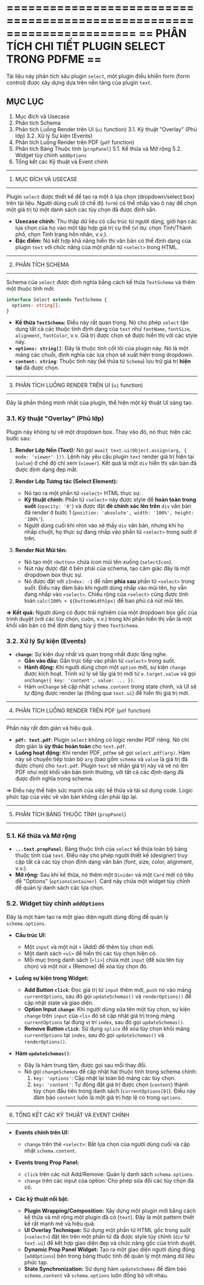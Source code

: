 ======================================================================
==   PHÂN TÍCH CHI TIẾT PLUGIN SELECT TRONG PDFME                    ==
======================================================================

Tài liệu này phân tích sâu plugin `select`, một plugin điều khiển form (form control) được xây dựng dựa trên nền tảng của plugin `text`.

MỤC LỤC
---------
1.  Mục đích và Usecase
2.  Phân tích Schema
3.  Phân tích Luồng Render trên UI (`ui` function)
    3.1. Kỹ thuật "Overlay" (Phủ lớp)
    3.2. Xử lý Sự kiện (Events)
4.  Phân tích Luồng Render trên PDF (`pdf` function)
5.  Phân tích Bảng Thuộc tính (`propPanel`)
    5.1. Kế thừa và Mở rộng
    5.2. Widget tùy chỉnh `addOptions`
6.  Tổng kết các Kỹ thuật và Event chính

----------------------------------------------------------------------
1. MỤC ĐÍCH VÀ USECASE
----------------------------------------------------------------------

Plugin `select` được thiết kế để tạo ra một ô lựa chọn (dropdown/select box) trên tài liệu. Người dùng cuối (ở chế độ `form`) có thể nhấp vào ô này để chọn một giá trị từ một danh sách các tùy chọn đã được định sẵn.

-   **Usecase chính:** Thu thập dữ liệu có cấu trúc từ người dùng, giới hạn các lựa chọn của họ vào một tập hợp giá trị cụ thể (ví dụ: chọn Tỉnh/Thành phố, chọn Tình trạng hôn nhân, v.v.).
-   **Đặc điểm:** Nó kết hợp khả năng hiển thị văn bản có thể định dạng của plugin `text` với chức năng của một phần tử `<select>` trong HTML.

----------------------------------------------------------------------
2. PHÂN TÍCH SCHEMA
----------------------------------------------------------------------

Schema của `select` được định nghĩa bằng cách kế thừa `TextSchema` và thêm một thuộc tính mới:

```typescript
interface Select extends TextSchema {
  options: string[];
}
```

-   **Kế thừa `TextSchema`:** Điều này rất quan trọng. Nó cho phép `select` tận dụng tất cả các thuộc tính định dạng của `text` như `fontName`, `fontSize`, `alignment`, `fontColor`, v.v. Giá trị được chọn sẽ được hiển thị với các style này.
-   **`options: string[]`**: Đây là thuộc tính cốt lõi của plugin này. Nó là một mảng các chuỗi, định nghĩa các lựa chọn sẽ xuất hiện trong dropdown.
-   **`content: string`**: Thuộc tính này (kế thừa từ `Schema`) lưu trữ giá trị **hiện tại** đã được chọn.

----------------------------------------------------------------------
3. PHÂN TÍCH LUỒNG RENDER TRÊN UI (`ui` function)
----------------------------------------------------------------------

Đây là phần thông minh nhất của plugin, thể hiện một kỹ thuật UI sáng tạo.

### 3.1. Kỹ thuật "Overlay" (Phủ lớp)

Plugin này không tự vẽ một dropdown box. Thay vào đó, nó thực hiện các bước sau:

1.  **Render Lớp Nền (Text):** Nó gọi `await text.ui(Object.assign(arg, { mode: 'viewer' }))`. Lệnh này yêu cầu plugin `text` render giá trị hiện tại (`value`) ở chế độ chỉ xem (`viewer`). Kết quả là một `div` hiển thị văn bản đã được định dạng đẹp mắt.

2.  **Render Lớp Tương tác (Select Element):**
    -   Nó tạo ra một phần tử `<select>` HTML thực sự.
    -   **Kỹ thuật chính:** Phần tử `<select>` này được style để **hoàn toàn trong suốt** (`opacity: '0'`) và được đặt **đè chính xác lên trên** `div` văn bản đã render ở bước 1 (`position: 'absolute', width: '100%', height: '100%'`).
    -   Người dùng cuối khi nhìn vào sẽ thấy `div` văn bản, nhưng khi họ nhấp chuột, họ thực sự đang nhấp vào phần tử `<select>` trong suốt ở trên.

3.  **Render Nút Mũi tên:**
    -   Nó tạo một `<button>` chứa icon mũi tên xuống (`selectIcon`).
    -   Nút này được đặt ở bên phải của schema, tạo cảm giác đây là một dropdown box thực sự.
    -   Nó được đặt với `zIndex: -1` để nằm **phía sau** phần tử `<select>` trong suốt. Điều này đảm bảo khi người dùng nhấp vào mũi tên, họ vẫn đang nhấp vào `<select>`. Chiều rộng của `<select>` cũng được tính toán `calc(100% + ${buttonWidth}px)` để bao phủ cả nút mũi tên.

**=> Kết quả:** Người dùng có được trải nghiệm của một dropdown box gốc của trình duyệt (với các tùy chọn, cuộn, v.v.) trong khi phần hiển thị vẫn là một khối văn bản có thể định dạng tùy ý theo `TextSchema`.

### 3.2. Xử lý Sự kiện (Events)

-   **`change`**: Sự kiện duy nhất và quan trọng nhất được lắng nghe.
    -   **Gắn vào đâu:** Gắn trực tiếp vào phần tử `<select>` trong suốt.
    -   **Hành động:** Khi người dùng chọn một `option` mới, sự kiện `change` được kích hoạt. Trình xử lý sẽ lấy giá trị mới từ `e.target.value` và gọi `onChange({ key: 'content', value: ... })`.
    -   Hàm `onChange` sẽ cập nhật `schema.content` trong state chính, và UI sẽ tự động được render lại (thông qua `text.ui`) để hiển thị giá trị mới.

----------------------------------------------------------------------
4. PHÂN TÍCH LUỒNG RENDER TRÊN PDF (`pdf` function)
----------------------------------------------------------------------

Phần này rất đơn giản và hiệu quả.

-   **`pdf: text.pdf`**: Plugin `select` không có logic render PDF riêng. Nó chỉ đơn giản là **ủy thác hoàn toàn** cho `text.pdf`.
-   **Luồng hoạt động:** Khi render PDF, `pdfme` sẽ gọi `select.pdf(arg)`. Hàm này sẽ chuyển tiếp toàn bộ `arg` (bao gồm `schema` và `value` là giá trị đã được chọn) cho `text.pdf`. Plugin `text` sẽ nhận giá trị này và vẽ nó lên PDF như một khối văn bản bình thường, với tất cả các định dạng đã được định nghĩa trong schema.

=> Điều này thể hiện sức mạnh của việc kế thừa và tái sử dụng code. Logic phức tạp của việc vẽ văn bản không cần phải lặp lại.

----------------------------------------------------------------------
5. PHÂN TÍCH BẢNG THUỘC TÍNH (`propPanel`)
----------------------------------------------------------------------

### 5.1. Kế thừa và Mở rộng

-   **`...text.propPanel`**: Bảng thuộc tính của `select` kế thừa toàn bộ bảng thuộc tính của `text`. Điều này cho phép người thiết kế (designer) truy cập tất cả các tùy chọn định dạng văn bản (font, size, color, alignment, v.v.).
-   **Mở rộng:** Sau khi kế thừa, nó thêm một `Divider` và một `Card` mới có tiêu đề "Options" (`optionsContainer`). Card này chứa một widget tùy chỉnh để quản lý danh sách các lựa chọn.

### 5.2. Widget tùy chỉnh `addOptions`

Đây là một hàm tạo ra một giao diện người dùng động để quản lý `schema.options`.

-   **Cấu trúc UI:**
    -   Một `input` và một nút `+` (Add) để thêm tùy chọn mới.
    -   Một danh sách `<ul>` để hiển thị các tùy chọn hiện có.
    -   Mỗi mục trong danh sách (`<li>`) chứa một `input` (để sửa tên tùy chọn) và một nút `x` (Remove) để xóa tùy chọn đó.

-   **Luồng sự kiện trong Widget:**
    -   **Add Button `click`**: Đọc giá trị từ `input` thêm mới, `push` nó vào mảng `currentOptions`, sau đó gọi `updateSchemas()` và `renderOptions()` để cập nhật state và giao diện.
    -   **Option Input `change`**: Khi người dùng sửa tên một tùy chọn, sự kiện `change` trên `input` của `<li>` đó sẽ cập nhật giá trị trong mảng `currentOptions` tại đúng vị trí `index`, sau đó gọi `updateSchemas()`.
    -   **Remove Button `click`**: Sử dụng `splice` để xóa tùy chọn khỏi mảng `currentOptions` tại `index`, sau đó gọi `updateSchemas()` và `renderOptions()`.

-   **Hàm `updateSchemas()`**:
    -   Đây là hàm trung tâm, được gọi sau mỗi thay đổi.
    -   Nó gọi `changeSchemas` để cập nhật hai thuộc tính trong schema chính:
        1.  `key: 'options'`: Cập nhật lại toàn bộ mảng các tùy chọn.
        2.  `key: 'content'`: Tự động đặt giá trị được chọn (`content`) thành tùy chọn đầu tiên trong danh sách (`currentOptions[0]`). Điều này đảm bảo `content` luôn là một giá trị hợp lệ có trong `options`.

----------------------------------------------------------------------
6. TỔNG KẾT CÁC KỸ THUẬT VÀ EVENT CHÍNH
----------------------------------------------------------------------

-   **Events chính trên UI:**
    -   `change` trên thẻ `<select>`: Bắt lựa chọn của người dùng cuối và cập nhật `schema.content`.

-   **Events trong Prop Panel:**
    -   `click` trên các nút Add/Remove: Quản lý danh sách `schema.options`.
    -   `change` trên các input của option: Cho phép sửa đổi các tùy chọn đã có.

-   **Các kỹ thuật nổi bật:**
    -   **Plugin Wrapping/Composition:** Xây dựng một plugin mới bằng cách kế thừa và mở rộng một plugin đã có (`text`). Đây là một pattern thiết kế rất mạnh mẽ và hiệu quả.
    -   **UI Overlay Technique:** Sử dụng một phần tử HTML gốc trong suốt (`<select>`) đặt lên trên một phần tử đã được style tùy chỉnh (`div` từ `text.ui`) để kết hợp giao diện đẹp và chức năng gốc của trình duyệt.
    -   **Dynamic Prop Panel Widget:** Tạo ra một giao diện người dùng động (`addOptions`) bên trong bảng thuộc tính để quản lý một mảng dữ liệu phức tạp.
    -   **State Synchronization:** Sử dụng hàm `updateSchemas` để đảm bảo `schema.content` và `schema.options` luôn đồng bộ với nhau.